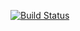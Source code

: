 [![Build Status](https://img.shields.io/github/actions/workflow/status/inayprakash893/azure-tf-self-service/build.yml?branch=main)](https://github.com/vinayprakash893/azure-tf-self-service/actions)
